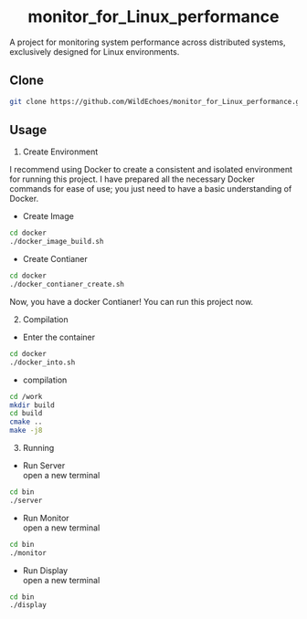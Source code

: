 # <center> monitor_for_Linux_performance
A project for monitoring system performance across distributed systems, exclusively designed for Linux environments.

## Clone
```bash
git clone https://github.com/WildEchoes/monitor_for_Linux_performance.git
```

## Usage
1. Create Environment

I recommend using Docker to create a consistent and isolated environment for running this project.
I have prepared all the necessary Docker commands for ease of use; you just need to have a basic understanding of Docker.

- Create Image
```bash
cd docker
./docker_image_build.sh
```
- Create Contianer
```bash
cd docker
./docker_contianer_create.sh
```
Now, you have a docker Contianer! You can run this project now.

2. Compilation
- Enter the container
```bash
cd docker
./docker_into.sh
```
- compilation
```bash
cd /work
mkdir build
cd build
cmake ..
make -j8 
```

3. Running
- Run Server  
open a new terminal
```bash
cd bin
./server
```
- Run Monitor  
open a new terminal
```bash
cd bin
./monitor
```
- Run Display  
open a new terminal
```bash
cd bin
./display
```




